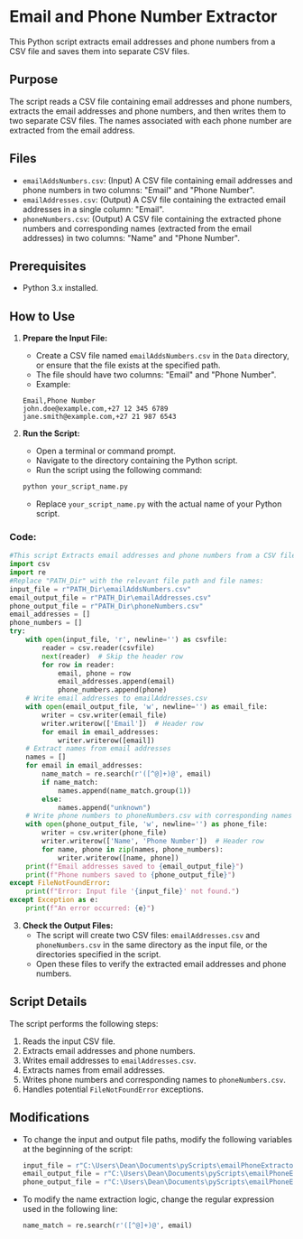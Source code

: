 # Email and Phone Number Extractor

This Python script extracts email addresses and phone numbers from a CSV file and saves them into separate CSV files.

## Purpose

The script reads a CSV file containing email addresses and phone numbers, extracts the email addresses and phone numbers, and then writes them to two separate CSV files. The names associated with each phone number are extracted from the email address.

## Files

* `emailAddsNumbers.csv`: (Input) A CSV file containing email addresses and phone numbers in two columns: "Email" and "Phone Number".
* `emailAddresses.csv`: (Output) A CSV file containing the extracted email addresses in a single column: "Email".
* `phoneNumbers.csv`: (Output) A CSV file containing the extracted phone numbers and corresponding names (extracted from the email addresses) in two columns: "Name" and "Phone Number".

## Prerequisites

* Python 3.x installed.

## How to Use

1.  **Prepare the Input File:**
    * Create a CSV file named `emailAddsNumbers.csv` in the `Data` directory, or ensure that the file exists at the specified path.
    * The file should have two columns: "Email" and "Phone Number".
    * Example:

    ```csv
    Email,Phone Number
    john.doe@example.com,+27 12 345 6789
    jane.smith@example.com,+27 21 987 6543
    ```

2.  **Run the Script:**
    * Open a terminal or command prompt.
    * Navigate to the directory containing the Python script.
    * Run the script using the following command:

    ```bash
    python your_script_name.py
    ```
    * Replace `your_script_name.py` with the actual name of your Python script.
	
### Code:

```python
#This script Extracts email addresses and phone numbers from a CSV file, saving them to separate CSV files.
import csv
import re
#Replace "PATH_Dir" with the relevant file path and file names:
input_file = r"PATH_Dir\emailAddsNumbers.csv"
email_output_file = r"PATH_Dir\emailAddresses.csv"
phone_output_file = r"PATH_Dir\phoneNumbers.csv"
email_addresses = []
phone_numbers = []
try:
    with open(input_file, 'r', newline='') as csvfile:
        reader = csv.reader(csvfile)
        next(reader)  # Skip the header row
        for row in reader:
            email, phone = row
            email_addresses.append(email)
            phone_numbers.append(phone)
    # Write email addresses to emailAddresses.csv
    with open(email_output_file, 'w', newline='') as email_file:
        writer = csv.writer(email_file)
        writer.writerow(['Email'])  # Header row
        for email in email_addresses:
            writer.writerow([email])
    # Extract names from email addresses
    names = []
    for email in email_addresses:
        name_match = re.search(r'([^@]+)@', email)
        if name_match:
            names.append(name_match.group(1))
        else:
            names.append("unknown")
    # Write phone numbers to phoneNumbers.csv with corresponding names
    with open(phone_output_file, 'w', newline='') as phone_file:
        writer = csv.writer(phone_file)
        writer.writerow(['Name', 'Phone Number'])  # Header row
        for name, phone in zip(names, phone_numbers):
            writer.writerow([name, phone])
    print(f"Email addresses saved to {email_output_file}")
    print(f"Phone numbers saved to {phone_output_file}")
except FileNotFoundError:
    print(f"Error: Input file '{input_file}' not found.")
except Exception as e:
    print(f"An error occurred: {e}")
```

3.  **Check the Output Files:**
    * The script will create two CSV files: `emailAddresses.csv` and `phoneNumbers.csv` in the same directory as the input file, or the directories specified in the script.
    * Open these files to verify the extracted email addresses and phone numbers.

## Script Details

The script performs the following steps:

1.  Reads the input CSV file.
2.  Extracts email addresses and phone numbers.
3.  Writes email addresses to `emailAddresses.csv`.
4.  Extracts names from email addresses.
5.  Writes phone numbers and corresponding names to `phoneNumbers.csv`.
6.  Handles potential `FileNotFoundError` exceptions.

## Modifications

* To change the input and output file paths, modify the following variables at the beginning of the script:

    ```python
    input_file = r"C:\Users\Dean\Documents\pyScripts\emailPhoneExtractor\Data\emailAddsNumbers.csv"
    email_output_file = r"C:\Users\Dean\Documents\pyScripts\emailPhoneExtractor\Data\emailAddresses.csv"
    phone_output_file = r"C:\Users\Dean\Documents\pyScripts\emailPhoneExtractor\Data\phoneNumbers.csv"
    ```

* To modify the name extraction logic, change the regular expression used in the following line:

    ```python
    name_match = re.search(r'([^@]+)@', email)
    ```
